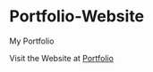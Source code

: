 # Portfolio-Website
My Portfolio

Visit the Website at [Portfolio](https://imaginedtime.github.io/Portfolio-Website/)
